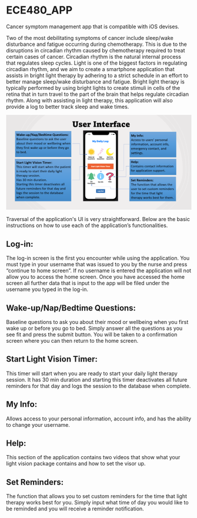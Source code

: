 # ECE480_APP
Cancer symptom management app that is compatible with iOS devises. 

Two of the most debilitating symptoms of cancer include sleep/wake disturbance and fatigue occurring during chemotherapy. This is due to the disruptions in circadian rhythm caused by chemotherapy required to treat certain cases of cancer. Circadian rhythm is the natural internal process that regulates sleep cycles. Light is one of the biggest factors in regulating circadian rhythm, and we aim to create a smartphone application that assists in bright light therapy by adhering to a strict schedule in an effort to better manage sleep/wake disturbance and fatigue. Bright light therapy is typically performed by using bright lights to create stimuli in cells of the retina that in turn travel to the part of the brain that helps regulate circadian rhythm. Along with assisting in light therapy, this application will also provide a log to better track sleep and wake times.

![New_UI](https://github.com/Stotle510/ECE480_APP/blob/main/New_UI.PNG)

Traversal of the application's UI is very straightforward. Below are the basic instructions on how to use each of the application’s functionalities. 

## Log-in: 

The log-in screen is the first you encounter while using the application. You must type in your username that was issued to you by the nurse and press “continue to home screen”. If no username is entered the application will not allow you to access the home screen. Once you have accessed the home screen all further data that is input to the app will be filed under the username you typed in the log-in.

## Wake-up/Nap/Bedtime Questions: 

Baseline questions to ask you about their mood or wellbeing when you first wake up or before you go to bed. Simply answer all the questions as you see fit and press the submit button. You will be taken to a confirmation screen where you can then return to the home screen.

## Start Light Vision Timer: 

This timer will start when you are ready to start your daily light therapy session. It has 30 min duration and starting this timer deactivates all future reminders for that day and logs the session to the database when complete.

## My Info: 

Allows access to your personal information, account info, and has the ability to change your username.

## Help: 

This section of the application contains two videos that show what your light vision package contains and how to set the visor up.

## Set Reminders: 

The function that allows you to set custom reminders for the time that light therapy works best for you. Simply input what time of day you would like to be reminded and you will receive a reminder notification.

